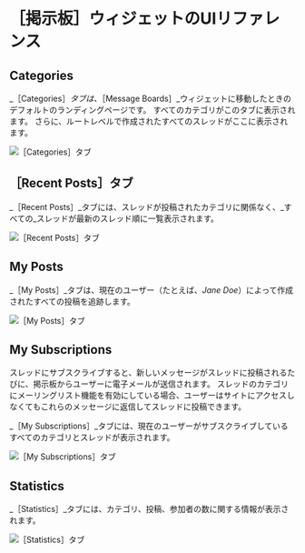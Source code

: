 # ［掲示板］ウィジェットのUIリファレンス

## Categories

_［Categories］_タブは、_［Message Boards］_ウィジェットに移動したときのデフォルトのランディングページです。 すべてのカテゴリがこのタブに表示されます。 さらに、ルートレベルで作成されたすべてのスレッドがここに表示されます。

![［Categories］タブ](./message-boards-widget-ui-reference/images/04.png)

## ［Recent Posts］タブ

_［Recent Posts］_タブには、スレッドが投稿されたカテゴリに関係なく、_すべての_スレッドが最新のスレッド順に一覧表示されます。

![［Recent Posts］タブ](./message-boards-widget-ui-reference/images/03.png)

## My Posts

_［My Posts］_タブは、現在のユーザー（たとえば、_Jane Doe_）によって作成されたすべての投稿を追跡します。

![［My Posts］タブ](./message-boards-widget-ui-reference/images/02.png)

## My Subscriptions

スレッドにサブスクライブすると、新しいメッセージがスレッドに投稿されるたびに、掲示板からユーザーに電子メールが送信されます。 スレッドのカテゴリにメーリングリスト機能を有効にしている場合、ユーザーはサイトにアクセスしなくてもこれらのメッセージに返信してスレッドに投稿できます。

_［My Subscriptions］_タブには、現在のユーザーがサブスクライブしているすべてのカテゴリとスレッドが表示されます。

![［My Subscriptions］タブ](./message-boards-widget-ui-reference/images/05.png)

## Statistics

_［Statistics］_タブには、カテゴリ、投稿、参加者の数に関する情報が表示されます。

![［Statistics］タブ](./message-boards-widget-ui-reference/images/01.png)
